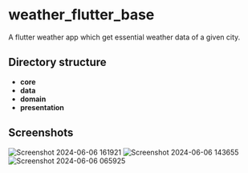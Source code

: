 # weather_flutter_base

A flutter weather app which get essential weather data of a given city.

## Directory structure
* **core** 
* **data** 
* **domain** 
* **presentation** 

## Screenshots

![Screenshot 2024-06-06 161921](https://github.com/GisoreB/weather_flutter_base/assets/144854877/3035f03d-3e57-44cd-ab81-d4357184b098)
![Screenshot 2024-06-06 143655](https://github.com/GisoreB/weather_flutter_base/assets/144854877/bf8bc269-6450-4ac2-8ed3-72ce07b13597)
![Screenshot 2024-06-06 065925](https://github.com/GisoreB/weather_flutter_base/assets/144854877/f14c8f2f-4837-43ba-96b6-14fb53916845)
